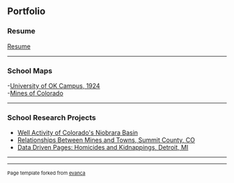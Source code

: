## Portfolio

### Resume
[Resume](pdf/Resume.pdf)


---

### School Maps 

-[University of OK Campus, 1924](pdf/Lab_9_Map_2.pdf)                   
-[Mines of Colorado](https://arcg.is/1zmqWS0)

---


### School Research Projects

- [Well Activity of Colorado's Niobrara Basin](pdf/Nio_Basin.pdf)
- [Relationships Between Mines and Towns, Summit County, CO](pdf/Relationships.pdf)
- [Data Driven Pages: Homicides and Kidnappings, Detroit, MI](pdf/Lab_10.pdf)

---




---
<p style="font-size:11px">Page template forked from <a href="https://github.com/evanca/quick-portfolio">evanca</a></p>
<!-- Remove above link if you don't want to attibute -->
